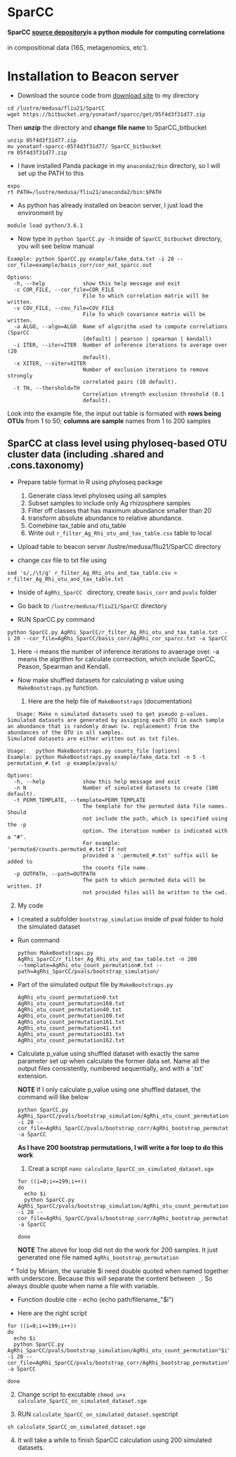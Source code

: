 #   SparCC 

#### SparCC [source depository](https://bitbucket.org/yonatanf/sparcc)is a python module for computing correlations
in compositional data (16S, metagenomics, etc').

# Installation to Beacon server
* Download the source code from [download site](https://bitbucket.org/yonatanf/sparcc/get/05f4d3f31d77.zip) to my directory
```
cd /lustre/medusa/fliu21/SparCC
wget https://bitbucket.org/yonatanf/sparcc/get/05f4d3f31d77.zip
```
Then **unzip** the directory and **change file name** to SparCC\_bitbucket

```
unzip 05f4d3f31d77.zip
mv yonatanf-sparcc-05f4d3f31d77/ SparCC_bitbucket
rm 05f4d3f31d77.zip
```
* I have installed Panda package in my ``anaconda2/bin`` directory, so I will set up the PATH to this 

```
expo
rt PATH=/lustre/medusa/fliu21/anaconda2/bin:$PATH
```
* As python has already installed on beacon server, I just load the environment by
```
module load python/3.6.1
```
* Now type in ``python SparCC.py -h`` inside of ``SparCC_bitbucket`` directory, you will see below manual

```
Example: python SparCC.py example/fake_data.txt -i 20 --cor_file=example/basis_corr/cor_mat_sparcc.out

Options:
  -h, --help            show this help message and exit
  -c COR_FILE, --cor_file=COR_FILE
                        File to which correlation matrix will be written.
  -v COV_FILE, --cov_file=COV_FILE
                        File to which covariance matrix will be written.
  -a ALGO, --algo=ALGO  Name of algorithm used to compute correlations (SparCC
                        (default) | pearson | spearman | kendall)
  -i ITER, --iter=ITER  Number of inference iterations to average over (20
                        default).
  -x XITER, --xiter=XITER
                        Number of exclusion iterations to remove strongly
                        correlated pairs (10 default).
  -t TH, --thershold=TH
                        Correlation strength exclusion threshold (0.1
                        default).

```
Look into the example file, the input out table is formated with **rows being OTUs** from 1 to 50; **columns are sample** names from 1 to 200 samples

## SparCC at class level using phyloseq-based OTU cluster data (including .shared and .cons.taxonomy)

* Prepare table format in R using phyloseq package
  1. Generate class level phyloseq using all samples
  2. Subset samples to include only Ag rhizosphere samples
  3. Filter off classes that has maximum abundance smaller than 20
  4. transform absolute abundance to relative abundance.
  5. Comebine tax\_table and otu\_table
  6. Write out ``r_filter_Ag_Rhi_otu_and_tax_table.csv`` table to local
  
* Upload table to beacon server /lustre/medusa/fliu21/SparCC directory
* change csv file to txt file using 

```
sed 's/,/\t/g' r_filter_Ag_Rhi_otu_and_tax_table.csv > r_filter_Ag_Rhi_otu_and_tax_table.txt
```

* Inside of ``AgRhi_SparCC `` directory, create ``basis_corr`` and ``pvals`` folder
* Go back to ``/lustre/medusa/fliu21/SparCC`` directory

* RUN SparCC.py command

```
python SparCC.py AgRhi_SparCC/r_filter_Ag_Rhi_otu_and_tax_table.txt  -i 20 --cor_file=AgRhi_SparCC/basis_corr/AgRhi_cor_sparcc.txt -a SparCC
```
   1. Here -i means the number of inference iterations to avaerage over. -a means the algrithm for calculate correaction, which include SparCC, Peason, Spearman and Kendall.
   
* Now make shuffled datasets for calculating p value using ``MakeBootstraps.py`` function.

   1. Here are the help file of ``MakeBootstraps`` (documentation)
   
```
   Usage: Make n simulated datasets used to get pseudo p-values.
Simulated datasets are generated by assigning each OTU in each sample an abundance that is randomly drawn (w. replacement) from the abundances of the OTU in all samples.
Simulated datasets are either written out as txt files. 

Usage:   python MakeBootstraps.py counts_file [options]
Example: python MakeBootstraps.py example/fake_data.txt -n 5 -t permutation_#.txt -p example/pvals/

Options:
  -h, --help            show this help message and exit
  -n N                  Number of simulated datasets to create (100 default).
  -t PERM_TEMPLATE, --template=PERM_TEMPLATE
                        The template for the permuted data file names. Should
                        not include the path, which is specified using the -p
                        option. The iteration number is indicated with a "#".
                        For example: 'permuted/counts.permuted_#.txt'If not
                        provided a '.permuted_#.txt' suffix will be added to
                        the counts file name.
  -p OUTPATH, --path=OUTPATH
                        The path to which permuted data will be written. If
                        not provided files will be written to the cwd.
```

2. My code
   
* I created a subfolder ``bootstrap_simulation`` inside of pval folder to hold the simulated dataset

* Run command 
     
     ```
     python MakeBootstraps.py  AgRhi_SparCC/r_filter_Ag_Rhi_otu_and_tax_table.txt -n 200  
     --template=AgRhi_otu_count_permutation#.txt --path=AgRhi_SparCC/pvals/bootstrap_simulation/
     ```
     
* Part of the simulated output file by ``MakeBootstraps.py``
     
     ```
     AgRhi_otu_count_permutation0.txt    
     AgRhi_otu_count_permutation160.txt  
     AgRhi_otu_count_permutation40.txt
     AgRhi_otu_count_permutation100.txt  
     AgRhi_otu_count_permutation161.txt  
     AgRhi_otu_count_permutation41.txt
     AgRhi_otu_count_permutation101.txt  
     AgRhi_otu_count_permutation162.txt 
     ```
     
* Calculate p\_value using shuffled dataset with exactly the same parameter set up when calculate the former data set. Name all the output files consistently, numbered sequentially, and with a '.txt' extension.
   
   
  **NOTE** If I only calculate p\_value using one shuffled dataset, the command will like below
   
   ```
   python SparCC.py AgRhi_SparCC/pvals/bootstrap_simulation/AgRhi_otu_count_permutation0.txt -i 20 --cor_file=AgRhi_SparCC/pvals/bootstrap_corr/AgRhi_bootstrap_permutation0_corr.txt -a SparCC
   
   ```
   
  **As I have 200 bootstrap permutations, I will write a for loop to do this work**
   
   1. Creat a script
   ``nano calculate_SparCC_on_simulated_dataset.sge``
   
   ```
   for ((i=0;i<=199;i++))
   do
     echo $i
     python SparCC.py AgRhi_SparCC/pvals/bootstrap_simulation/AgRhi_otu_count_permutation$i.txt -i 20 --cor_file=AgRhi_SparCC/pvals/bootstrap_corr/AgRhi_bootstrap_permutation$i_corr.txt -a SparCC
     
   done
   ```
   **NOTE** The above for loop did not do the work for 200 samples. It just generated one file named ``AgRhi_bootstrap_permutation``
   
   * Told by Miriam, the variable $i need double quoted when named together with underscore. Because this will separate the content between`` _``. So always double quote when name a file with variable.
   * Function double cite - echo (echo path/filename\_"$i") 
   
   * Here are the right script
   
   ```
   for ((i=0;i<=199;i++))
   do
     echo $i
     python SparCC.py AgRhi_SparCC/pvals/bootstrap_simulation/AgRhi_otu_count_permutation"$i".txt -i 20 --cor_file=AgRhi_SparCC/pvals/bootstrap_corr/AgRhi_bootstrap_permutation"$i"_corr.txt -a SparCC
     
   done
   ```
   
   2. Change script to excutable
   ``chmod u+x calculate_SparCC_on_simulated_dataset.sge``
   
   3. RUN ``calculate_SparCC_on_simulated_dataset.sge``script
   
   ```
   sh calculate_SparCC_on_simulated_dataset.sge
   ```
   4. It will take a while to finish SparCC calculation using 200 simulated datasets.
   






















